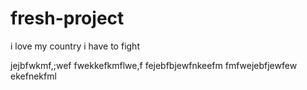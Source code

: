 # fresh-project
i love my country
i have to fight

jejbfwkmf,;wef
fwekkefkmflwe,f
fejebfbjewfnkeefm
fmfwejebfjewfew
ekefnekfml

